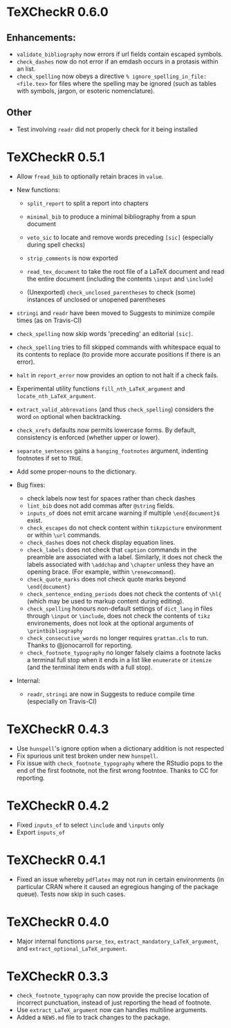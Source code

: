 

# TeXCheckR 0.6.0

## Enhancements:
* `validate_bibliography` now errors if url fields contain escaped symbols.
* `check_dashes` now do not error if an emdash occurs in a protasis within an list.
* `check_spelling` now obeys a directive `% ignore_spelling_in_file: <file.tex>` for files where the spelling may be ignored (such as tables with symbols, jargon, or esoteric nomenclature).

## Other 
* Test involving `readr` did not properly check for it being installed

# TeXCheckR 0.5.1
* Allow `fread_bib` to optionally retain braces in `value`.
* New functions:
  * `split_report` to split a report into chapters
  * `minimal_bib` to produce a minimal bibliography from a spun document
  * `veto_sic` to locate and remove words preceding `[sic]` (especially during spell checks)
  * `strip_comments` is now exported
  * `read_tex_document` to take the root file of a LaTeX document and read the entire document (including the contents `\input` and `\include`)
  
  * (Unexported) `check_unclosed_parentheses` to check (some) instances of unclosed or unopened parentheses
* `stringi` and `readr` have been moved to Suggests to minimize compile times (as on Travis-CI)
* `check_spelling` now skip words 'preceding' an editorial `[sic]`.
* `check_spelling` tries to fill skipped commands with whitespace equal to its contents to replace (to provide more accurate positions if there is an error).
* `halt` in `report_error` now provides an option to not halt if a check fails.
* Experimental utility functions `fill_nth_LaTeX_argument` and `locate_nth_LaTeX_argument`. 
* `extract_valid_abbrevations` (and thus `check_spelling`) considers the word `on` optional when backtracking.
* `check_xrefs` defaults now permits lowercase forms. By default, consistency is enforced (whether upper or lower).
* `separate_sentences` gains a `hanging_footnotes` argument, indenting footnotes if set to `TRUE`.
* Add some proper-nouns to the dictionary.

* Bug fixes:
  * check labels now test for spaces rather than check dashes
  * `lint_bib` does not add commas after `@string` fields.
  * `inputs_of` does not emit arcane warning if multiple `\end{document}`s exist.
  * `check_escapes` do not check content within `tikzpicture` environment or within `\url` commands.
  * `check_dashes` does not check display equation lines.
  * `check_labels` does not check that `caption` commands in the preamble are associated with a label.
  Similarly, it does not check the labels associated with `\addchap` and `\chapter` unless they have an opening brace. (For example, within `\renewcommand`). 
  * `check_quote_marks` does not check quote marks beyond `\end{document}`
  * `check_sentence_ending_periods` does not check the contents of `\hl{` (which may be used to markup content during editing).
  * `check_spelling` honours non-default settings of `dict_lang` in files through `\input` or `\include`, does not check the contents of `tikz` environements, does not look at the optional arguments of `\printbibliography`
  * `check_consecutive_words` no longer requires `grattan.cls` to run. Thanks to @jonocarroll for reporting.
  * `check_footnote_typography` no longer falsely claims a footnote lacks a terminal full stop when it ends in a list like `enumerate` or `itemize` (and the terminal item ends with a full stop).
  
* Internal:
  * `readr`, `stringi` are now in Suggests to reduce compile time (especially on Travis-CI)

# TeXCheckR 0.4.3
* Use `hunspell`'s ignore option when a dictionary addition is not respected
* Fix spurious unit test broken under new `hunspell`.
* Fix issue with `check_footnote_typography` where the RStudio pops to the end of the first footnote, not the first wrong footntoe. Thanks to CC for reporting.

# TeXCheckR 0.4.2
* Fixed `inputs_of` to select `\include` and `\inputs` only
* Export `inputs_of`

# TeXCheckR 0.4.1
* Fixed an issue whereby `pdflatex` may not run in certain environments (in particular CRAN where it caused an egregious hanging of the package queue). Tests now skip in such cases. 

# TeXCheckR 0.4.0
* Major internal functions `parse_tex`, `extract_mandatory_LaTeX_argument`, and `extract_optional_LaTeX_argument`.

# TeXCheckR 0.3.3

* `check_footnote_typography` can now provide the precise location of incorrect punctuation, instead of just reporting the head of footnote.
* Use `extract_LaTeX_argument` now can handles multiline arguments.
* Added a `NEWS.md` file to track changes to the package.



